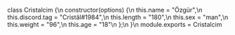 class Cristalcim {\n
    constructor(options) {\n
        this.name = "Özgür",\n
        this.discord.tag = "Cristâl#1984",\n
        this.length = "180",\n
        this.sex = "man",\n
        this.weight = "96",\n
        this.age = "18"\n
    };\n
}\n
module.exports = Cristalcim
